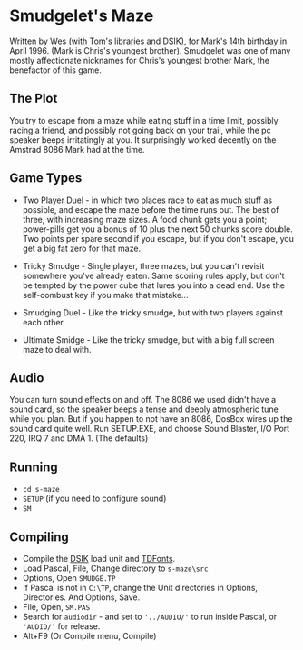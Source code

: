 # Smudgelet's Maze

Written by Wes (with Tom's libraries and DSIK), for Mark's 14th birthday in
April 1996. (Mark is Chris's youngest brother). Smudgelet was one of many 
mostly affectionate nicknames for Chris's youngest brother Mark, the benefactor 
of this game. 

## The Plot

You try to escape from a maze while eating stuff in 
a time limit, possibly racing a friend, and possibly not going back on
your trail, while the pc speaker beeps irritatingly at you. It 
surprisingly worked decently on the Amstrad 8086 Mark had at the time.

## Game Types

* Two Player Duel - in which two places race to eat as much stuff as possible, 
and escape the maze before the time runs out. The best of three, with 
increasing maze sizes. A food chunk gets you a point; power-pills get you a 
bonus of 10 plus the next 50 chunks score double. Two points per spare second if
you escape, but if you don't escape, you get a big fat zero for that maze.

* Tricky Smudge - Single player, three mazes, but you can't revisit 
somewhere you've already eaten. Same scoring rules apply, but don't be 
tempted by the power cube that lures you into a dead end. Use the self-combust
key if you make that mistake...

* Smudging Duel - Like the tricky smudge, but with two players against each other.

* Ultimate Smidge - Like the tricky smudge, but with a big full screen maze to deal with.

## Audio

You can turn sound effects on and off. The 8086 we used didn't have a sound
card, so the speaker beeps a tense and deeply atmospheric tune while you plan. But
if you happen to not have an 8086, DosBox wires up the sound card quite well. Run
SETUP.EXE, and choose Sound Blaster, I/O Port 220, IRQ 7 and DMA 1. (The defaults)

## Running

* `cd s-maze`
* `SETUP` (if you need to configure sound)
* `SM`

## Compiling

* Compile the [DSIK](../LIBS/DSIK) load unit and [TDFonts](../LIBS/TDFONTS).
* Load Pascal, File, Change directory to `s-maze\src`
* Options, Open `SMUDGE.TP`
* If Pascal is not in `C:\TP`, change the Unit directories in Options, Directories. And Options, Save.
* File, Open, `SM.PAS`
* Search for `audiodir` - and set to `'../AUDIO/'` to run inside Pascal, or `'AUDIO/'` for release.
* Alt+F9 (Or Compile menu, Compile)

